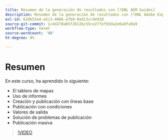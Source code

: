 ```yaml
---
title: Resumen de la generación de resultados con [!DNL AEM Guides]
description: Resumen de la generación de resultados con [!DNL Adobe Experience Manager Guides]
exl-id: 624b53a4-a5c3-4066-a7b9-9a913ccde93d
source-git-commit: 1c4d278a05f2612bc55ce277efb5da2e6a0fa9a9
workflow-type: tm+mt
source-wordcount: '40'
ht-degree: 0%

---
```


# Resumen

En este curso, ha aprendido lo siguiente:

- El tablero de mapas
- Uso de informes
- Creación y publicación con líneas base
- Publicación con condiciones
- Valores de salida
- Solución de problemas de publicación
- Publicación masiva

>[!VIDEO](https://video.tv.adobe.com/v/338987?quality=12&learn=on)
